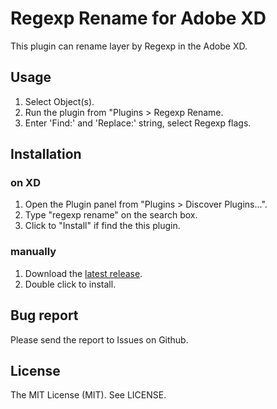 # Regexp Rename for Adobe XD

This plugin can rename layer by Regexp in the Adobe XD.

## Usage

1. Select Object(s).
1. Run the plugin from "Plugins > Regexp Rename.
1. Enter 'Find:' and 'Replace:' string, select Regexp flags.

## Installation

### on XD

1. Open the Plugin panel from "Plugins > Discover Plugins...".
2. Type "regexp rename" on the search box.
3. Click to "Install" if find the this plugin.

### manually

1. Download the [latest release](https://github.com/littlebusters/Regexp-Rename-for-AdobeXD/releases/latest).
2. Double click to install.

## Bug report

Please send the report to Issues on Github.

## License

The MIT License (MIT). See LICENSE.
